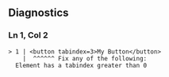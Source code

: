 ## Diagnostics
### Ln 1, Col 2
```marko
> 1 | <button tabindex=3>My Button</button>
    |  ^^^^^^ Fix any of the following:
  Element has a tabindex greater than 0
```

